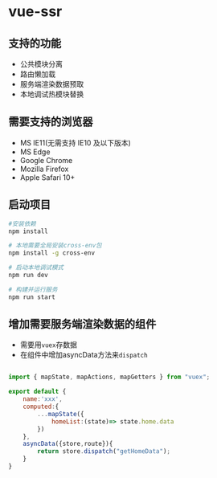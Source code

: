 # vue-ssr


## 支持的功能

- 公共模块分离
- 路由懒加载
- 服务端渲染数据预取
- 本地调试热模块替换

## 需要支持的浏览器

- MS IE11(无需支持 IE10 及以下版本)
- MS Edge
- Google Chrome
- Mozilla Firefox
- Apple Safari 10+

## 启动项目


```bash
#安装依赖
npm install

# 本地需要全局安装cross-env包 
npm install -g cross-env

# 启动本地调试模式
npm run dev

# 构建并运行服务
npm run start

```

## 增加需要服务端渲染数据的组件

- 需要用`vuex`存数据
- 在组件中增加asyncData方法来`dispatch`
```js

import { mapState, mapActions, mapGetters } from "vuex";

export default {
    name:'xxx',
    computed:{
        ...mapState({
            homeList:(state)=> state.home.data
        })
    },
    asyncData({store,route}){
        return store.dispatch("getHomeData");
    }
}

```

